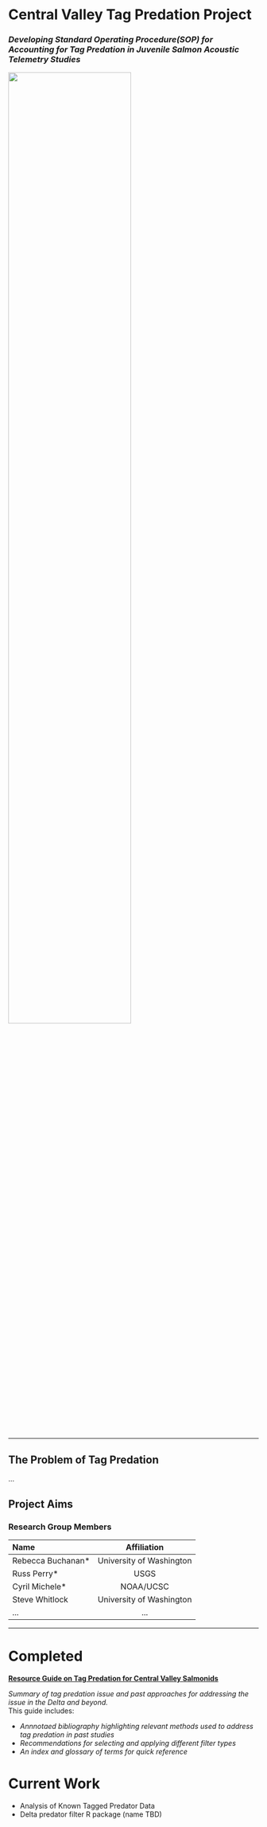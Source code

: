 # Central Valley Tag Predation Project

### _Developing Standard Operating Procedure(SOP) for Accounting for Tag Predation in Juvenile Salmon Acoustic Telemetry Studies_

<img src="https://github.com/swhitCBR/central_valley_tag_predation/assets/84736329/ad9150bb-257d-4fd6-bb59-adfbcd693c33"  width="70%" height="70%">

_____________________________________

## **The Problem of Tag Predation**

...

## Project Aims


### Research Group Members
| Name | Affiliation |
| :---         |     :---:      |
| Rebecca Buchanan*   | University of Washington     |
| Russ Perry*   | USGS     |
| Cyril Michele*   | NOAA/UCSC     |
| Steve Whitlock     | University of Washington      |
| ...     | ...      |

_____________________________________

# Completed

[**Resource Guide on Tag Predation for Central Valley Salmonids**](https://www.researchgate.net/publication/365368320_Resource_Guide_on_Tag_Predation_for_Central_Valley_Salmonids) <br>

_Summary of tag predation issue and past approaches for addressing the issue in the Delta and beyond._ <br>
This guide includes:
- _Annnotaed bibliography highlighting relevant methods used to address tag predation in past studies_
- _Recommendations for selecting and applying different filter types_
- _An index and glossary of terms for quick reference_ <br>

# Current Work

- Analysis of Known Tagged Predator Data
- Delta predator filter R package (name TBD)

